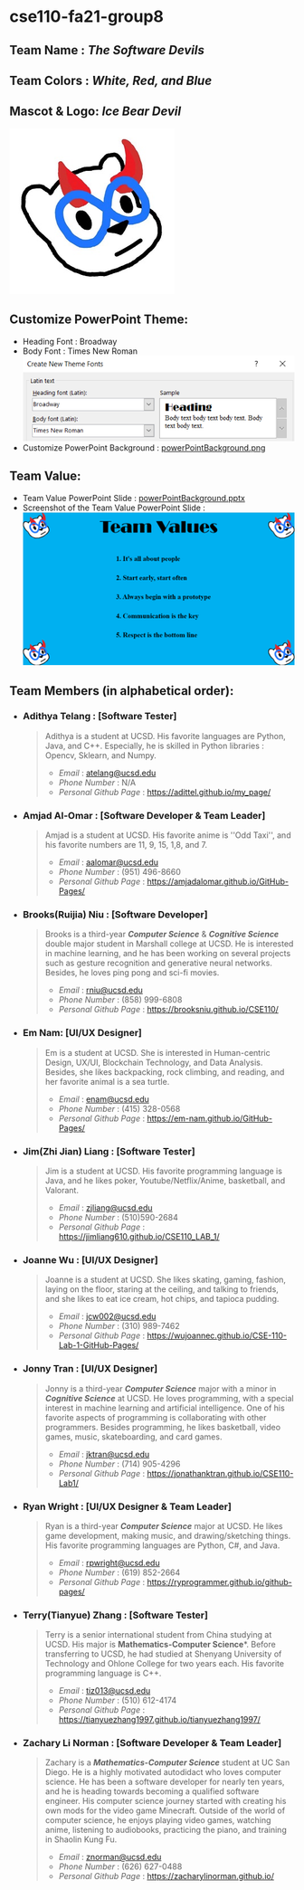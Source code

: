 # cse110-fa21-group8
## Team Name : ***The Software Devils***
## Team Colors : ***White, Red, and Blue***
## Mascot & Logo: ***Ice Bear Devil***  
![Ice Bear Devil](./src/iceBearDevil.jpg)
## Customize PowerPoint Theme: 
- Heading Font : Broadway
- Body Font : Times New Roman   
![Power Point Theme](./src/powerPointThemeFont.png)   
- Customize PowerPoint Background : [powerPointBackground.png](./src/powerPointBackground.png)
## Team Value: 
- Team Value PowerPoint Slide : [powerPointBackground.pptx](./src/powerPointBackground.pptx)
- Screenshot of the Team Value PowerPoint Slide :  
![Power Point Theme](./src/powerPointTeamValues.png)    
## Team Members (in alphabetical order):
- ### Adithya Telang : [Software Tester]
  > Adithya is a student at UCSD. His favorite languages are Python, Java, and C++. Especially, he is skilled in Python libraries : Opencv, Sklearn, and Numpy.
  > - *Email* : atelang@ucsd.edu
  > - *Phone Number* : N/A
  > - *Personal Github Page* : https://adittel.github.io/my_page/
- ### Amjad Al-Omar : [Software Developer & Team Leader]
  > Amjad is a student at UCSD. His favorite anime is ''Odd Taxi'', and his favorite numbers are 11, 9, 15, 1,8, and 7.
  > - *Email* : aalomar@ucsd.edu
  > - *Phone Number* : (951) 496-8660
  > - *Personal Github Page* : https://amjadalomar.github.io/GitHub-Pages/
- ### Brooks(Ruijia) Niu : [Software Developer]
  > Brooks is a third-year ***Computer Science*** & ***Cognitive Science*** double major student in Marshall college at UCSD. He is interested in machine learning, and he has been working on several projects such as gesture recognition and generative neural networks. Besides, he loves ping pong and sci-fi movies.
  > - *Email* : rniu@ucsd.edu
  > - *Phone Number* : (858) 999-6808
  > - *Personal Github Page* : https://brooksniu.github.io/CSE110/
- ### Em Nam: [UI/UX Designer]
  > Em is a student at UCSD. She is interested in Human-centric Design, UX/UI, Blockchain Technology, and Data Analysis. Besides, she likes backpacking, rock climbing, and reading, and her favorite animal is a sea turtle.
  > - *Email* : enam@ucsd.edu
  > - *Phone Number* : (415) 328-0568
  > - *Personal Github Page* : https://em-nam.github.io/GitHub-Pages/
- ### Jim(Zhi Jian) Liang : [Software Tester]
  > Jim is a student at UCSD. His favorite programming language is Java, and he likes poker, Youtube/Netflix/Anime, basketball, and Valorant.
  > - *Email* : zjliang@ucsd.edu
  > - *Phone Number* : (510)590-2684
  > - *Personal Github Page* : https://jimliang610.github.io/CSE110_LAB_1/
- ### Joanne Wu : [UI/UX Designer]
  > Joanne is a student at UCSD. She likes skating, gaming, fashion, laying on the floor, staring at the ceiling, and talking to friends, and she likes to eat ice cream, hot chips, and tapioca pudding.
  > - *Email* : jcw002@ucsd.edu
  > - *Phone Number* : (310) 989-7462
  > - *Personal Github Page* : https://wujoannec.github.io/CSE-110-Lab-1-GitHub-Pages/
- ### Jonny Tran : [UI/UX Designer]
  > Jonny is a third-year ***Computer Science*** major with a minor in ***Cognitive Science*** at UCSD. He loves programming, with a special interest in machine learning and artificial intelligence. One of his favorite aspects of programming is collaborating with other programmers. Besides programming, he likes basketball, video games, music, skateboarding, and card games.
  > - *Email* : jktran@ucsd.edu
  > - *Phone Number* : (714) 905-4296
  > - *Personal Github Page* : https://jonathanktran.github.io/CSE110-Lab1/
- ### Ryan Wright : [UI/UX Designer & Team Leader]
  > Ryan is a third-year ***Computer Science*** major at UCSD. He likes game development, making music, and drawing/sketching things. His favorite programming languages are Python, C#, and Java.
  > - *Email* : rpwright@ucsd.edu
  > - *Phone Number* : (619) 852-2664
  > - *Personal Github Page* : https://ryprogrammer.github.io/github-pages/
- ### Terry(Tianyue) Zhang : [Software Tester]
  > Terry is a senior international student from China studying at UCSD. His major is **Mathematics-Computer Science***. Before transferring to UCSD, he had studied at Shenyang University of Technology and Ohlone College for two years each. His favorite programming language is C++.
  > - *Email* : tiz013@ucsd.edu 
  > - *Phone Number* : (510) 612-4174
  > - *Personal Github Page* : https://tianyuezhang1997.github.io/tianyuezhang1997/
- ### Zachary Li Norman : [Software Developer & Team Leader]
  > Zachary is a ***Mathematics-Computer Science*** student at UC San Diego. He is a highly motivated autodidact who loves computer science. He has been a software developer for nearly ten years, and he is heading towards becoming a qualified software engineer. His computer science journey started with creating his own mods for the video game Minecraft. Outside of the world of computer science, he enjoys playing video games, watching anime, listening to audiobooks, practicing the piano, and training in Shaolin Kung Fu.
  > - *Email* : znorman@ucsd.edu
  > - *Phone Number* : (626) 627-0488
  > - *Personal Github Page* : https://zacharylinorman.github.io/